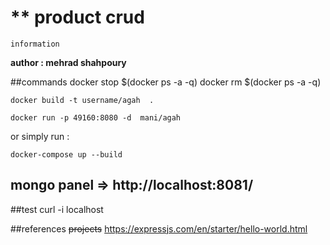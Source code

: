 # ** product crud  
`information`

**author : mehrad shahpoury**

##commands
    docker stop $(docker ps -a -q)
    docker rm $(docker ps -a -q)


 `docker build -t username/agah  .`
 
 `docker run -p 49160:8080 -d  mani/agah`
 
  or  simply run  : 
 
  `docker-compose up --build`

##   mongo panel  => http://localhost:8081/

##test
curl -i localhost

##references ~~projects~~
 https://expressjs.com/en/starter/hello-world.html

